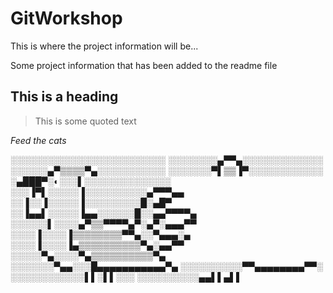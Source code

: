 # GitWorkshop


This is where the project information will be...

Some project information that has been added to the readme file

## This is a heading

>This is some quoted text

_Feed the cats_


░░░░░░░░░░░░░░░░░░░░░░░░░
░░░░░░░░▄▀▀▄░░░░░░░░░░░░░
░░░░░░▄▀▒▒▒▒▀▄░░░░░░░░░░░
░░░░░░░▀▌▒▒▐▀░░░░░░░░░░░░
░▄███▀░◐░░░▌░░░░░░░░░░░░░░
░░░▐▀▌░░░░░▐░░░░░░░░░░▄▀▀▀▄▄
░░▐░░▐░░░░░▐░░░░░░░░░█░▄█▀
░░▐▄▄▌░░░░░▐▄▄░░░░░░█░░▄▄▀▀▀▀▄
░░░░░░▌░░░░▄▀▒▒▀▀▀▀▄▀░▄▀░▄▄▄▀▀
░░░░▐░░░░▐▒▒▒▒▒▒▒▒▀▀▄░░▀▄▄▄░▄
░░░░▐░░░░▐▄▒▒▒▒▒▒▒▒▒▒▀▄░▄▄▀▀
░░░░░▀▄░░░░▀▄▒▒▒▒▒▒▒▒▒▒▀▄
░░░░░░░▀▄▄░░░█▄▄▄▄▄▄▄▄▄▄▄▀▄
░░░░░░░░░░▀▀▄▄▄▄▄▄▄▄▀▀░
░░░░░░░░░░░░▌▌░▌▌░░░
░░░░░░░░░░▄▄▌▌▄▌▌

